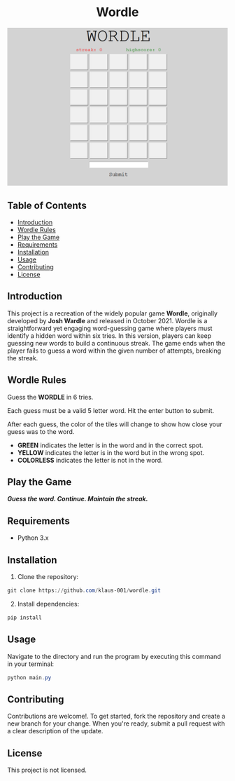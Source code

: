 <h1 align="center">Wordle </h1>

<p align="center"><img src=wordle.png> </p>

## Table of Contents

- [Introduction](#introduction)
- [Wordle Rules](#wordle-rules)
- [Play the Game](#play-the-game)
- [Requirements](#requirements)
- [Installation](#installation)
- [Usage](#usage)
- [Contributing](#contributing)
- [License](#license)

## Introduction

This project is a recreation of the widely popular game **Wordle**, originally developed by **Josh Wardle** and released in October 2021. Wordle is a straightforward yet engaging word-guessing game where players must identify a hidden word within six tries. In this version, players can keep guessing new words to build a continuous streak. The game ends when the player fails to guess a word within the given number of attempts, breaking the streak.

## Wordle Rules

Guess the **WORDLE** in 6 tries.

Each guess must be a valid 5 letter word. Hit the enter button to submit. 

After each guess, the color of the tiles will change to show how close your guess was to the word.

- **GREEN** indicates the letter is in the word and in the correct spot.
- **YELLOW** indicates the letter is in the word but in the wrong spot. 
- **COLORLESS** indicates the letter is not in the word.

## Play the Game

***Guess the word. Continue. Maintain the streak.***

## Requirements

- Python 3.x

## Installation

1. Clone the repository:

```powershell
git clone https://github.com/klaus-001/wordle.git
```

2. Install dependencies:

```powershell
pip install
```

## Usage

Navigate to the directory and run the program by executing this command in your terminal:

```powershell
python main.py
```

## Contributing

Contributions are welcome!. To get started, fork the repository and create a new branch for your change. When you're ready, submit a pull request with a clear description of the update.

## License

This project is not licensed.